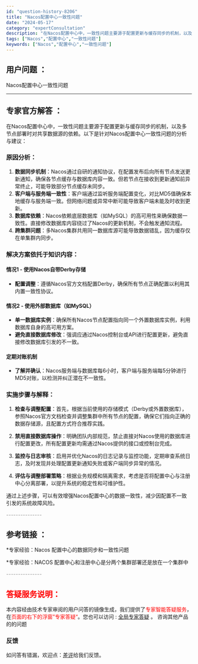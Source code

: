 ```yaml
---
id: "question-history-8206"
title: "Nacos配置中心一致性问题"
date: "2024-05-17"
category: "expertConsultation"
description: "在Nacos配置中心中，一致性问题主要源于配置更新与缓存同步的机制，以及多节点部署时对共享数据源的依赖。以下是针对Nacos配置中心一致性问题的分析与建议：### 原因分析：1. **数据同步机制**：Nacos通过自研的通知协议，在配置发布后向所有节点发送更新通知，确保各节点缓存与数据库内容一致。"
tags: ["Nacos","配置中心","一致性问题"]
keywords: ["Nacos","配置中心","一致性问题"]
---
```


## 用户问题 ： 
 Nacos配置中心一致性问题  

---------------
## 专家官方解答 ：

在Nacos配置中心中，一致性问题主要源于配置更新与缓存同步的机制，以及多节点部署时对共享数据源的依赖。以下是针对Nacos配置中心一致性问题的分析与建议：

### 原因分析：
1. **数据同步机制**：Nacos通过自研的通知协议，在配置发布后向所有节点发送更新通知，确保各节点缓存与数据库内容一致。但若节点在接收到更新通知前异常终止，可能导致部分节点缓存未同步。
2. **客户端与服务端一致性**：客户端通过监听服务端配置变化，对比MD5值确保本地缓存与服务端一致。但网络问题或异常中断可能导致客户端未能及时收到更新。
3. **数据库依赖**：Nacos依赖底层数据库（如MySQL）的高可用性来确保数据一致性。直接修改数据库内容绕过了Nacos的更新机制，不会触发通知流程。
4. **跨集群问题**：多Nacos集群共用同一数据库源可能导致数据错乱，因为缓存仅在单集群内同步。

### 解决方案依托于知识内容：
#### 情况1 - 使用Nacos自带Derby存储
- **配置调整**：遵循Nacos官方文档配置Derby，确保所有节点正确配置以利用其内置一致性协议。

#### 情况2 - 使用外部数据库（如MySQL）
- **单一数据库实例**：确保所有Nacos节点配置指向同一个外置数据库实例，利用数据库自身的高可用方案。
- **避免直接数据库修改**：强调应通过Nacos控制台或API进行配置更新，避免直接修改数据库引发的不一致。

#### 定期对账机制
- **了解并确认**：Nacos服务端与数据库每6小时，客户端与服务端每5分钟进行MD5对账，以检测并纠正潜在不一致性。

### 实施步骤与解释：
1. **检查与调整配置**：首先，根据当前使用的存储模式（Derby或外置数据库），参照Nacos官方文档检查并调整集群中所有节点的配置，确保它们指向正确的数据存储源，且配置方式符合推荐实践。
   
2. **禁用直接数据库操作**：明确团队内部规范，禁止直接对Nacos使用的数据库进行配置更改，所有配置更新均需通过Nacos提供的接口或控制台完成。

3. **监控与日志审核**：启用并优化Nacos的日志记录与监控功能，定期审查系统日志，及时发现并处理配置更新通知失败或客户端同步异常的情况。

4. **评估与调整部署策略**：根据业务规模和隔离需求，考虑是否将配置中心与注册中心分离部署，以提升系统的稳定性和可维护性。

通过上述步骤，可以有效增强Nacos配置中心的数据一致性，减少因配置不一致引发的系统故障风险。


<font color="#949494">---------------</font> 


## 参考链接 ：

*专家经验：Nacos 配置中心的数据同步和一致性问题 
 
 *专家经验：NACOS 配置中心和注册中心是分两个集群部署还是放在一个集群中 


 <font color="#949494">---------------</font> 
 


## <font color="#FF0000">答疑服务说明：</font> 

本内容经由技术专家审阅的用户问答的镜像生成，我们提供了<font color="#FF0000">专家智能答疑服务</font>，在<font color="#FF0000">页面的右下的浮窗”专家答疑“</font>。您也可以访问 : [全局专家答疑](https://answer.opensource.alibaba.com/docs/intro) 。 咨询其他产品的的问题

### 反馈
如问答有错漏，欢迎点：[差评](https://ai.nacos.io/user/feedbackByEnhancerGradePOJOID?enhancerGradePOJOId=13564)给我们反馈。
